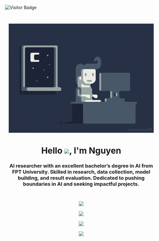 ![Visitor Badge](https://visitor-badge.laobi.icu/badge?page_id=ndhieunguyen.ndhieunguyen)

<br>

<p align="center"> <img src="asset/coding.gif"/>

<h1 align="center">Hello <img src="https://raw.githubusercontent.com/MartinHeinz/MartinHeinz/master/wave.gif" width="30px">, I'm Nguyen</h1>
<h3 align="center">
 AI researcher with an excellent bachelor’s degree in AI from FPT University. Skilled in research, data collection, model building, and result evaluation. Dedicated to pushing boundaries in AI and seeking impactful projects.
</h3>
<br>

<p align="center"> <img src="https://skillicons.dev/icons?i=py,c,cpp,java,django,flask,docker,vscode,tensorflow,pytorch,)](https://skillicons.dev)"/>

<p align="center"> <img src="https://github-readme-stats.vercel.app/api?username=ndhieunguyen&show_icons=true&theme=react&count_private=true&line_height=25"/>

<p align="center"> <img src="https://github-readme-stats.vercel.app/api/top-langs/?username=ndhieunguyen&theme=react&count_private=true&hide=jupyter%20notebook"/>

<p align="center"> <img src="https://github-readme-streak-stats.herokuapp.com/?user=ndhieunguyen&theme=react" />
